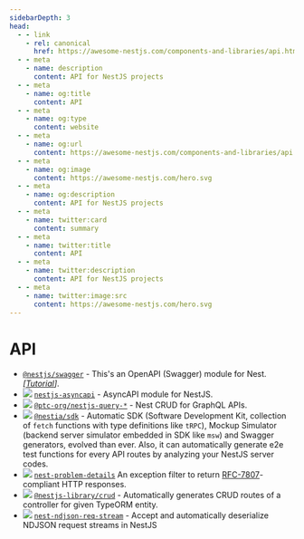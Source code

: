 ```yaml
---
sidebarDepth: 3
head:
  - - link
    - rel: canonical
      href: https://awesome-nestjs.com/components-and-libraries/api.html
  - - meta
    - name: description
      content: API for NestJS projects
  - - meta
    - name: og:title
      content: API
  - - meta
    - name: og:type
      content: website
  - - meta
    - name: og:url
      content: https://awesome-nestjs.com/components-and-libraries/api.html
  - - meta
    - name: og:image
      content: https://awesome-nestjs.com/hero.svg
  - - meta
    - name: og:description
      content: API for NestJS projects
  - - meta
    - name: twitter:card
      content: summary
  - - meta
    - name: twitter:title
      content: API
  - - meta
    - name: twitter:description
      content: API for NestJS projects
  - - meta
    - name: twitter:image:src
      content: https://awesome-nestjs.com/hero.svg
---
```


# API

- [`@nestjs/swagger`](https://github.com/nestjs/swagger) - This's an OpenAPI (Swagger) module for Nest. _[[Tutorial](https://docs.nestjs.com/recipes/swagger)]_.
- ![](https://img.shields.io/github/stars/flamewow/nestjs-asyncapi.svg?style=flat-square) [`nestjs-asyncapi`](https://github.com/flamewow/nestjs-asyncapi) - AsyncAPI module for NestJS.
- ![](https://img.shields.io/github/stars/tripss/nestjs-query.svg?style=flat-square) [`@ptc-org/nestjs-query-*`](https://github.com/tripss/nestjs-query) - Nest CRUD for GraphQL APIs.
- ![](https://img.shields.io/github/stars/samchon/nestia.svg?style=flat-square) [`@nestia/sdk`](https://github.com/samchon/nestia) - Automatic SDK (Software Development Kit, collection of `fetch` functions with type definitions like `tRPC`), Mockup Simulator (backend server simulator embedded in SDK like `msw`) and Swagger generators, evolved than ever. Also, it can automatically generate e2e test functions for every API routes by analyzing your NestJS server codes.
- ![](https://img.shields.io/github/stars/Fcmam5/nest-problem-details.svg?style=flat-square) [`nest-problem-details`](https://github.com/Fcmam5/nest-problem-details) An exception filter to return [RFC-7807](https://datatracker.ietf.org/doc/html/rfc7807)-compliant HTTP responses.
- ![](https://img.shields.io/github/stars/woowabros/nestjs-library-crud.svg?style=flat-square) [`@nestjs-library/crud`](https://github.com/woowabros/nestjs-library-crud) - Automatically generates CRUD routes of a controller for given TypeORM entity.
- ![](https://img.shields.io/github/stars/rbonestell/nest-ndjson-req-stream.svg?style=flat-square) [`nest-ndjson-req-stream`](https://github.com/rbonestell/nest-ndjson-req-stream) - Accept and automatically deserialize NDJSON request streams in NestJS
